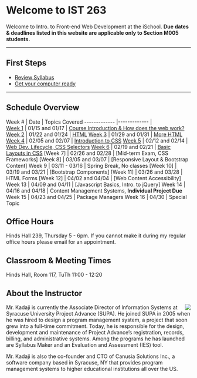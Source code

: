 # Welcome to IST 263
Welcome to Intro. to Front-end Web Development at the iSchool. **Due dates & deadlines listed in this website are applicable only to Section M005 students.**

---

## First Steps  ##


- [Review Syllabus](./syllabus)
- [Get your computer ready](./computer-setup)

---  

## Schedule Overview


 Week # | Date | Topics Covered 
 -------------  |-------------  |   
[Week 1](schedule/week01.md) | 01/15 and 01/17 | [Course Introduction & How does the web work?](schedule/week01.md)
[Week 2](schedule/week02.md) | 01/22 and 01/24 | [HTML](schedule/week02.md)
[Week 3](schedule/week03.md) | 01/29 and 01/31 | [More HTML](schedule/week03.md)
[Week 4](schedule/week04.md) | 02/05 and 02/07 | [Introduction to CSS](schedule/week04.md)
[Week 5](schedule/week05.md) | 02/12 and 02/14 | [Web Dev. Lifecycle, CSS Selectors](schedule/week05.md)
[Week 6](schedule/week06.md) | 02/19 and 02/21 | [Basic Layouts in CSS](schedule/week06.md)
[Week 7]<!-- (schedule/week07.md) --> | 02/26 and 02/28 | [Mid-term Exam, CSS Frameworks] <!-- (schedule/week07.md) -->
[Week 8]<!-- (schedule/week08.md) --> | 03/05 and 03/07 | [Responsive Layout & Bootstrap Content] <!-- (schedule/week08.md) -->
Week 9 | 03/11 - 03/16 | Spring Break, No classes
[Week 10]<!-- (schedule/week09.md) --> | 03/19 and 03/21 | [Bootstrap Components] <!-- (schedule/week09.md)   -->
[Week 11]<!-- (schedule/week11.md) --> | 03/26 and 03/28 | HTML Forms
[Week 12]<!-- (schedule/week14.md) --> | 04/02 and 04/04 | [Web Content Accessibility] <!-- (schedule/week11.md) -->
Week 13 | 04/09 and 04/11 | [Javascript Basics, Intro. to jQuery]<!-- (schedule/week14.md) -->
Week 14 | 04/16 and 04/18 | Content Management Systems, **Individual Project Due**
Week 15 | 04/23 and 04/25 | Package Managers
Week 16 | 04/30 | Special Topic


## Office Hours
Hinds Hall 239, Thursday 5 - 6pm. If you cannot make it during my regular office hours please email for an appointment.



## Classroom & Meeting Times
Hinds Hall, Room 117, TuTh 11:00 - 12:20

## About the Instructor

<p><img src="http://ist256.syr.edu/images/kadaji.jpg" align="right">Mr. Kadaji is currently the Associate Director of Information Systems at Syracuse University Project Advance (SUPA). He joined SUPA in 2005 when he was hired to design a program management system, a project that soon grew into a full-time commitment. Today, he is responsible for the design, development and maintenance of Project Advance’s registration, records, billing, and administrative systems. Among the programs he has launched are Syllabus Maker and an Evaluation and Assessment (IES) tool. </p>

Mr. Kadaji is also the co-founder and CTO of Canusia Solutions Inc., a software company based in Syracuse, NY that provides program management systems to higher educational institutions all over the US. 